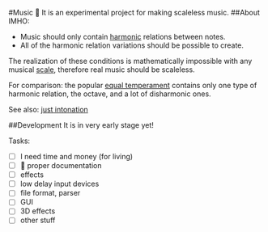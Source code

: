 #Music
:construction: It is an experimental project for making scaleless music.
##About
IMHO:
* Music should only contain [harmonic](https://en.wikipedia.org/wiki/Harmony) relations between notes.
* All of the harmonic relation variations should be possible to create.

The realization of these conditions is mathematically impossible with any musical [scale](https://en.wikipedia.org/wiki/Scale_(music)), therefore real music should be scaleless.

For comparison: the popular [equal temperament](https://en.wikipedia.org/wiki/Equal_temperament) contains only one type of harmonic relation, the octave, and a lot of disharmonic ones.

See also: [just intonation](https://en.wikipedia.org/wiki/Just_intonation)

##Development
It is in very early stage yet!

Tasks:
- [ ] I need time and money (for living)
- [ ] :book: proper documentation
- [ ] effects
- [ ] low delay input devices
- [ ] file format, parser
- [ ] GUI
- [ ] 3D effects
- [ ] other stuff
